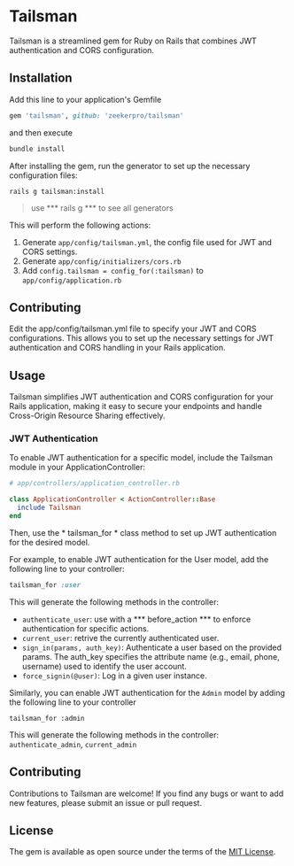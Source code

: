 # Tailsman

Tailsman is a streamlined gem for Ruby on Rails that combines JWT authentication and CORS configuration.

## Installation

Add this line to your application's Gemfile
```ruby
gem 'tailsman', github: 'zeekerpro/tailsman'
```

and then execute
```bash
bundle install
```

After installing the gem, run the generator to set up the necessary configuration files:
```base
rails g tailsman:install
```
> use *** rails g *** to see all generators

This will perform the following actions:
1. Generate `app/config/tailsman.yml`, the config file used for JWT and CORS settings.
2. Generate `app/config/initializers/cors.rb`
3. Add `config.tailsman = config_for(:tailsman)` to `app/config/application.rb`


## Contributing
Edit the app/config/tailsman.yml file to specify your JWT and CORS configurations. This allows you to set up the necessary settings for JWT authentication and CORS handling in your Rails application.

## Usage
Tailsman simplifies JWT authentication and CORS configuration for your Rails application, making it easy to secure your endpoints and handle Cross-Origin Resource Sharing effectively.

### JWT Authentication
To enable JWT authentication for a specific model, include the Tailsman module in your ApplicationController:
```ruby
# app/controllers/application_controller.rb

class ApplicationController < ActionController::Base
  include Tailsman
end

```

Then, use the * tailsman_for * class method to set up JWT authentication for the desired model.

For example, to enable JWT authentication for the User model, add the following line to your controller:

``` ruby
tailsman_for :user
```

This will generate the following methods in the controller:
* `authenticate_user`: use with a *** before_action *** to enforce authentication for specific actions.
* `current_user`: retrive the currently authenticated user.
* `sign_in(params, auth_key)`: Authenticate a user based on the provided params. The auth_key specifies the attribute name (e.g., email, phone, username) used to identify the user account.
* `force_signin(@user)`: Log in a given user instance.

Similarly, you can enable JWT authentication for the `Admin` model by adding the following line to your controller
```
tailsman_for :admin
```

This will generate the following methods in the controller: `authenticate_admin`, `current_admin`

## Contributing

Contributions to Tailsman are welcome! If you find any bugs or want to add new features, please submit an issue or pull request.

## License

The gem is available as open source under the terms of the [MIT License](https://opensource.org/licenses/MIT).
